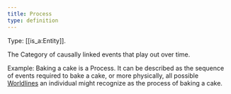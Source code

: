 ```yaml
---
title: Process
type: definition
---
```


Type: [[is_a:Entity]].

The Category of causally linked events that play out over time.

Example: Baking a cake is a Process. It can be described as the sequence of events required to bake a cake, or more physically, all possible [Worldlines](https://en.wikipedia.org/wiki/World_line) an individual might recognize as the process of baking a cake.